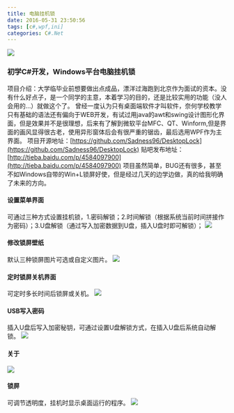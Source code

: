 ```yaml
---
title: 电脑挂机锁
date: 2016-05-31 23:50:56
tags: [c#,wpf,ini]
categories: C#.Net
---
```

<img src="https://sadness96.github.io/images/blog/csharp-DesktopLock/main.png"/>

<!-- more -->
### 初学C#开发，Windows平台电脑挂机锁
项目介绍：大学临毕业前想要做出点成品，漂洋过海跑到北京作为面试的资本。没有什么好点子，是一个同学的主意，本着学习的目的，还是比较实用的功能（没人会用的…）就做这个了。
曾经一度认为只有桌面端软件才叫软件，奈何学校教学只有基础的语法还有偏向于WEB开发，有试过用java的awt和swing设计图形化界面，但是效果并不是很理想，后来有了解到微软平台MFC、QT、Winform,但是界面的画风显得很古老，使用异形窗体后会有很严重的锯齿，最后选用WPF作为主界面。
项目开源地址：[https://github.com/Sadness96/DesktopLock](https://github.com/Sadness96/DesktopLock)
贴吧发布地址：[http://tieba.baidu.com/p/4584097900](http://tieba.baidu.com/p/4584097900)
项目虽然简单，BUG还有很多，甚至不如Windows自带的Win+L锁屏好使，但是经过几天的边学边做，真的给我明确了未来的方向。

#### 设置菜单界面
可通过三种方式设置挂机锁，1.密码解锁；2.时间解锁（根据系统当前时间拼接作为密码）；3.U盘解锁（通过写入加密数据到U盘，插入U盘时即可解锁）；
<img src="https://sadness96.github.io/images/blog/csharp-DesktopLock/config.png"/>

#### 修改锁屏壁纸
默认三种锁屏图片可选或自定义图片。
<img src="https://sadness96.github.io/images/blog/csharp-DesktopLock/style.png"/>

#### 定时锁屏关机界面
可定时多长时间后锁屏或关机。
<img src="https://sadness96.github.io/images/blog/csharp-DesktopLock/timing.png"/>

#### USB写入密码
插入U盘后写入加密秘钥，可通过设置U盘解锁方式，在插入U盘后系统自动解锁。
<img src="https://sadness96.github.io/images/blog/csharp-DesktopLock/usb.png"/>

#### 关于
<img src="https://sadness96.github.io/images/blog/csharp-DesktopLock/about.png"/>

#### 锁屏
可调节透明度，挂机时显示桌面运行的程序。
<img src="https://sadness96.github.io/images/blog/csharp-DesktopLock/lock.png"/>